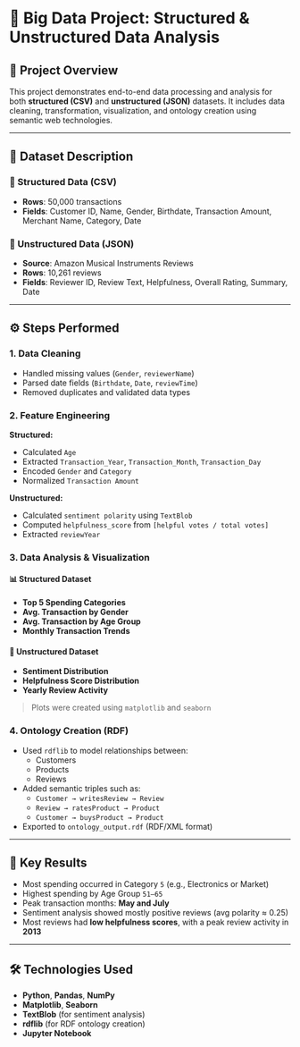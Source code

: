 # 🧠 Big Data Project: Structured & Unstructured Data Analysis

## 📌 Project Overview

This project demonstrates end-to-end data processing and analysis for both **structured (CSV)** and **unstructured (JSON)** datasets. It includes data cleaning, transformation, visualization, and ontology creation using semantic web technologies.

---

## 📂 Dataset Description

### 📑 Structured Data (CSV)
- **Rows**: 50,000 transactions
- **Fields**: Customer ID, Name, Gender, Birthdate, Transaction Amount, Merchant Name, Category, Date

### 📘 Unstructured Data (JSON)
- **Source**: Amazon Musical Instruments Reviews
- **Rows**: 10,261 reviews
- **Fields**: Reviewer ID, Review Text, Helpfulness, Overall Rating, Summary, Date

---

## ⚙️ Steps Performed

### 1. Data Cleaning
- Handled missing values (`Gender`, `reviewerName`)
- Parsed date fields (`Birthdate`, `Date`, `reviewTime`)
- Removed duplicates and validated data types

### 2. Feature Engineering
**Structured:**
- Calculated `Age`
- Extracted `Transaction_Year`, `Transaction_Month`, `Transaction_Day`
- Encoded `Gender` and `Category`
- Normalized `Transaction Amount`

**Unstructured:**
- Calculated `sentiment polarity` using `TextBlob`
- Computed `helpfulness_score` from `[helpful votes / total votes]`
- Extracted `reviewYear`

### 3. Data Analysis & Visualization

#### 📊 Structured Dataset
- **Top 5 Spending Categories**
- **Avg. Transaction by Gender**
- **Avg. Transaction by Age Group**
- **Monthly Transaction Trends**

#### 📝 Unstructured Dataset
- **Sentiment Distribution**
- **Helpfulness Score Distribution**
- **Yearly Review Activity**

> Plots were created using `matplotlib` and `seaborn`

### 4. Ontology Creation (RDF)
- Used `rdflib` to model relationships between:
  - Customers
  - Products
  - Reviews
- Added semantic triples such as:
  - `Customer → writesReview → Review`
  - `Review → ratesProduct → Product`
  - `Customer → buysProduct → Product`
- Exported to `ontology_output.rdf` (RDF/XML format)

---

## 🧪 Key Results

- Most spending occurred in Category `5` (e.g., Electronics or Market)
- Highest spending by Age Group `51–65`
- Peak transaction months: **May and July**
- Sentiment analysis showed mostly positive reviews (avg polarity ≈ 0.25)
- Most reviews had **low helpfulness scores**, with a peak review activity in **2013**

---

## 🛠️ Technologies Used

- **Python**, **Pandas**, **NumPy**
- **Matplotlib**, **Seaborn**
- **TextBlob** (for sentiment analysis)
- **rdflib** (for RDF ontology creation)
- **Jupyter Notebook**

